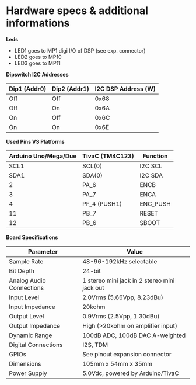 # Hardware specs & additional informations

__Leds__
- LED1 goes to MP1 digi I/O of DSP (see exp. connector)
- LED2 goes to MP10
- LED3 goes to MP11

__Dipswitch I2C Addresses__

Dip1 (Addr0) | Dip2 (Addr1) | I2C DSP Address (W)
------------ | ------------ | -------------------
Off | Off | 0x68
Off | On | 0x6A
On | Off | 0x6C
On | On | 0x6E

__Used Pins VS Platforms__

Arduino Uno/Mega/Due | TivaC (TM4C123) | Function
-------------------- | --------------- | -------- 
SCL1 | SCL(0) | I2C SCL
SDA1 | SDA(0) | I2C SDA
2 | PA_6 | ENCB
3 | PA_7 | ENCA
4 | PF_4 (PUSH1) | ENC_PUSH
11 | PB_7 | RESET
12 | PB_6 | SBOOT

__Board Specifications__

Parameter | Value
-------------------- | -----
Sample Rate | 48-96-192kHz selectable 
Bit Depth | 24-bit 
Analog Audio Connections | 1 stereo mini jack in 2 stereo mini jack out
Input Level | 2.0Vrms (5.66Vpp, 8.23dBu)
Input Impedance | 20kohm
Output Level | 0.9Vrms (2.5Vpp, 1.30dBu) 
Output Impedance | High (>20kohm on amplifier input)
Dynamic Range | 100dB ADC, 100dB DAC A-weighted
Digital Connections | I2S, TDM
GPIOs | See pinout expansion connector 
Dimensions | 105mm x 54mm x 35mm
Power Supply | 5.0Vdc, powered by Arduino/TivaC







